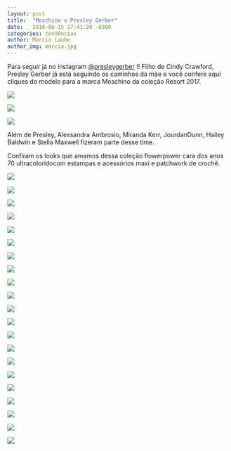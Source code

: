 ```yaml
---
layout: post
title:  "Moschino x Presley Gerber"
date:   2016-06-15 17:41:20 -0300
categories: tendências
author: Marcia Laube
author_img: marcia.jpg
---
```


Para seguir já no instagram [@presleygerber](https://www.instagram.com/presleygerber/) !! Filho de Cindy Crawford, Presley Gerber já está seguindo os caminhos da mãe e você confere aqui cliques do modelo para a marca Moschino da coleção Resort 2017.

![](http://www.alessandrostein.com/blog-fashion-hug/images/posts/marcia1.png)

![](http://www.alessandrostein.com/blog-fashion-hug/images/posts/marcia2.png)

![](http://www.alessandrostein.com/blog-fashion-hug/images/posts/marcia3.png)

Além de Presley, Alessandra Ambrosio, Miranda Kerr, JourdanDunn, Hailey Baldwin e Stella Maxwell fizeram parte desse time.
	
Confiram os looks que amamos dessa coleção flowerpower cara dos anos 70 ultracoloridocom estampas e acessórios maxi e patchwork de crochê.

![](http://www.alessandrostein.com/blog-fashion-hug/images/posts/marcia4.png)

![](http://www.alessandrostein.com/blog-fashion-hug/images/posts/marcia5.png)

![](http://www.alessandrostein.com/blog-fashion-hug/images/posts/marcia6.png)

![](http://www.alessandrostein.com/blog-fashion-hug/images/posts/marcia7.png)

![](http://www.alessandrostein.com/blog-fashion-hug/images/posts/marcia8.png)

![](http://www.alessandrostein.com/blog-fashion-hug/images/posts/marcia9.png)

![](http://www.alessandrostein.com/blog-fashion-hug/images/posts/marcia10.png)

![](http://www.alessandrostein.com/blog-fashion-hug/images/posts/marcia11.png)

![](http://www.alessandrostein.com/blog-fashion-hug/images/posts/marcia12.png)

![](http://www.alessandrostein.com/blog-fashion-hug/images/posts/marcia13.png)

![](http://www.alessandrostein.com/blog-fashion-hug/images/posts/marcia14.png)

![](http://www.alessandrostein.com/blog-fashion-hug/images/posts/marcia15.png)

![](http://www.alessandrostein.com/blog-fashion-hug/images/posts/marcia16.png)

![](http://www.alessandrostein.com/blog-fashion-hug/images/posts/marcia17.png)

![](http://www.alessandrostein.com/blog-fashion-hug/images/posts/marcia18.png)

![](http://www.alessandrostein.com/blog-fashion-hug/images/posts/marcia19.png)

![](http://www.alessandrostein.com/blog-fashion-hug/images/posts/marcia20.png)

![](http://www.alessandrostein.com/blog-fashion-hug/images/posts/marcia21.png)

![](http://www.alessandrostein.com/blog-fashion-hug/images/posts/marcia22.png)

![](http://www.alessandrostein.com/blog-fashion-hug/images/posts/marcia23.png)

![](http://www.alessandrostein.com/blog-fashion-hug/images/posts/marcia24.png)


